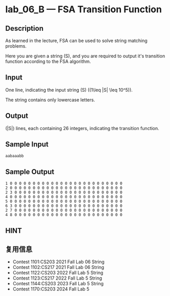 # lab_06_B — FSA Transition Function

## Description

As learned in the lecture, FSA can be used to solve string matching problems.

Here you are given a string \(S\), and you are required to output it's transition function according to the FSA algorithm.

## Input

One line, indicating the input string \(S\) \((1\leq |S| \leq 10^5)\).

The string contains only lowercase letters.

## Output

\(|S|\) lines, each containing 26 integers, indicating the transition function.

## Sample Input

```log
aabaaabb
```

## Sample Output

```log
1 0 0 0 0 0 0 0 0 0 0 0 0 0 0 0 0 0 0 0 0 0 0 0 0 0
2 0 0 0 0 0 0 0 0 0 0 0 0 0 0 0 0 0 0 0 0 0 0 0 0 0
2 3 0 0 0 0 0 0 0 0 0 0 0 0 0 0 0 0 0 0 0 0 0 0 0 0
4 0 0 0 0 0 0 0 0 0 0 0 0 0 0 0 0 0 0 0 0 0 0 0 0 0
5 0 0 0 0 0 0 0 0 0 0 0 0 0 0 0 0 0 0 0 0 0 0 0 0 0
6 3 0 0 0 0 0 0 0 0 0 0 0 0 0 0 0 0 0 0 0 0 0 0 0 0
2 7 0 0 0 0 0 0 0 0 0 0 0 0 0 0 0 0 0 0 0 0 0 0 0 0
4 8 0 0 0 0 0 0 0 0 0 0 0 0 0 0 0 0 0 0 0 0 0 0 0 0
```

## HINT

## 复用信息

+ Contest 1101:CS203 2021 Fall Lab 06 String
+ Contest 1102:CS217 2021 Fall Lab 06 String
+ Contest 1122:CS203 2022 Fall Lab 5 String
+ Contest 1123:CS217 2022 Fall Lab 5 String
+ Contest 1144:CS203 2023 Fall Lab 5 String
+ Contest 1170:CS203 2024 Fall Lab 5
